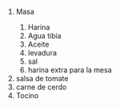 <ol>
  <li>Masa</li>
  <ol>
      <li>Harina</li>
      <li>Agua tibia</li>
      <li>Aceite</li>
      <li>levadura</li>
      <li>sal</li>
      <li>harina extra para la mesa</li>
    </ol>
  <li>salsa de tomate</li>
  <li>carne de cerdo</li>
  <li>Tocino</li>
</ol>